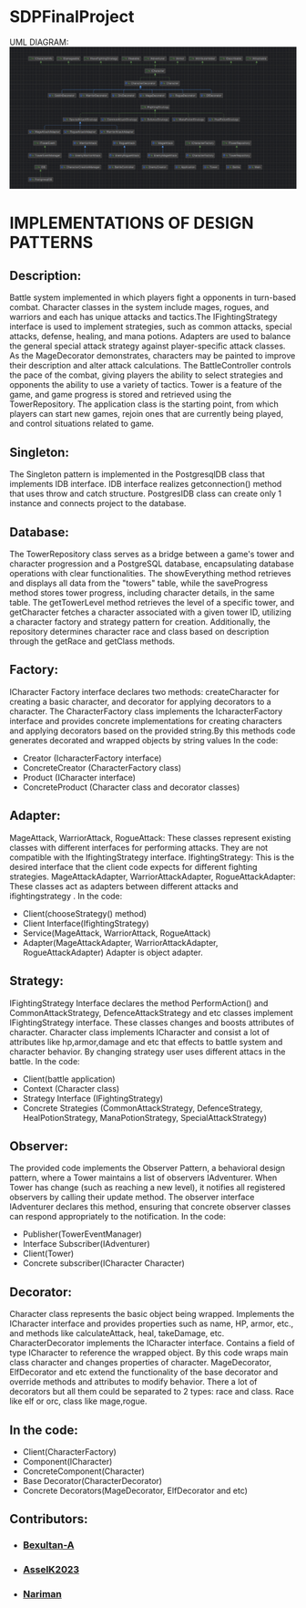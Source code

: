 # SDPFinalProject

UML DIAGRAM:
 ![UML DIAGRAM](UML.png?raw=true)

# IMPLEMENTATIONS OF DESIGN PATTERNS
## Description:
Battle system implemented in which players fight a opponents in turn-based combat. Character classes in the system include mages, rogues, and warriors and each has unique attacks and tactics.The IFightingStrategy interface is used to implement strategies, such as common attacks, special attacks, defense, healing, and mana potions. Adapters are used to balance the general special attack strategy against player-specific attack classes. As the MageDecorator demonstrates, characters may be painted to improve their description and alter attack calculations. The BattleController controls the pace of the combat, giving players the ability to select strategies and opponents the ability to use a variety of tactics. Tower is a feature of the game, and game progress is stored and retrieved using the TowerRepository. The application class is the starting point, from which players can start new games, rejoin ones that are currently being played, and control situations related to game.

## Singleton:
The Singleton pattern is implemented in the PostgresqlDB class that implements IDB interface. IDB interface realizes getconnection() method that uses throw and catch structure. PostgresIDB class can create only 1 instance and connects project to the database. 

## Database: 
The TowerRepository class serves as a bridge between a game's tower and character progression and a PostgreSQL database, encapsulating database operations with clear functionalities. The showEverything method retrieves and displays all data from the "towers" table, while the saveProgress method stores tower progress, including character details, in the same table. The getTowerLevel method retrieves the level of a specific tower, and getCharacter fetches a character associated with a given tower ID, utilizing a character factory and strategy pattern for creation. Additionally, the repository determines character race and class based on description through the getRace and getClass methods.


## Factory:
ICharacter Factory interface declares two methods: createCharacter for creating a basic character, and decorator for applying decorators to a character. The CharacterFactory class implements the IcharacterFactory interface and provides concrete implementations for creating characters and applying decorators based on the provided string.By this methods code generates decorated and wrapped objects by string values 
In the code:
* Creator (IcharacterFactory interface)
*	ConcreteCreator (CharacterFactory class)
*	Product (IСharacter interface)
*	ConcreteProduct (Character class and decorator classes)

## Adapter:
MageAttack, WarriorAttack, RogueAttack: These classes represent existing classes with different interfaces for performing attacks. They are not compatible with the IfightingStrategy interface. IfightingStrategy: This is the desired interface that the client code expects for different fighting strategies. MageAttackAdapter, WarriorAttackAdapter, RogueAttackAdapter: These classes act as adapters between different attacks and ifightingstrategy . 
In the code:
*	Client(chooseStrategy() method)
*	Client Interface(IfightingStrategy)
* Service(MageAttack, WarriorAttack, RogueAttack)
*	Adapter(MageAttackAdapter, WarriorAttackAdapter, RogueAttackAdapter)
Adapter is object adapter.

## Strategy:
IFightingStrategy Interface declares the method PerformAction() and CommonAttackStrategy, DefenceAttackStrategy and etc classes implement  IFightingStrategy interface. These classes changes and boosts attributes of character.  Character class implements ICharacter and consist a lot of attributes like hp,armor,damage and etc that effects to battle system and character behavior.  By changing strategy user uses different attacs in the battle.
In the code:
*	Client(battle application)
*	Context (Character class)
*	Strategy Interface (IFightingStrategy)
*	Concrete Strategies (CommonAttackStrategy, DefenceStrategy, HealPotionStrategy, ManaPotionStrategy, SpecialAttackStrategy)

## Observer:
The provided code implements the Observer Pattern, a behavioral design pattern, where a  Tower maintains a list of observers IAdventurer. When Tower has change (such as reaching a new level), it notifies all registered observers by calling their update method. The observer interface IAdventurer declares this method, ensuring that concrete observer classes can respond appropriately to the notification.
In the code:
*	Publisher(TowerEventManager)
*	Interface Subscriber(IAdventurer)
*	Client(Tower)
*	Concrete subscriber(ICharacter Character)

## Decorator:
Character class represents the basic object being wrapped. Implements the ICharacter interface and provides properties such as name, HP, armor, etc., and methods like calculateAttack, heal, takeDamage, etc. CharacterDecorator implements the ICharacter interface. Contains a field of type ICharacter to reference the wrapped object.  By this code wraps main class character and changes properties of character. MageDecorator, ElfDecorator and etc extend the functionality of the base decorator and override methods and attributes to modify behavior. 
There a lot of decorators but all them could be separated to 2 types: race and class. Race like elf or orc, class like mage,rogue.

## In the code:
*	Client(CharacterFactory)
*	Component(ICharacter)
*	ConcreteComponent(Character)
*	Base Decorator(CharacterDecorator)
*	Concrete Decorators(MageDecorator, ElfDecorator and etc)

## Contributors:
* ### [Bexultan-A](https://github.com/Bexultan-A)
* ### [AsselK2023](https://github.com/AsselK2023)
* ### [Nariman](https://github.com/Narimannmn)
